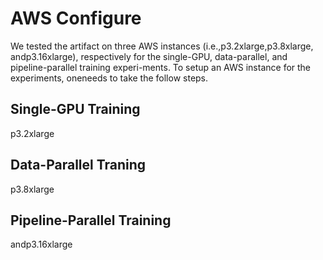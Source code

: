 # AWS Configure
We tested the artifact on three AWS instances (i.e.,p3.2xlarge,p3.8xlarge, andp3.16xlarge), 
respectively for the single-GPU, data-parallel, and pipeline-parallel training experi-ments. 
To setup an AWS instance for the experiments, oneneeds to take the follow steps.

## Single-GPU Training
  p3.2xlarge

## Data-Parallel Traning
  p3.8xlarge

## Pipeline-Parallel Training
  andp3.16xlarge
